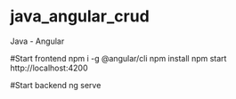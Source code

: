 # java_angular_crud
Java - Angular

#Start frontend 
npm i -g @angular/cli
npm install
npm start
http://localhost:4200


#Start backend
ng serve



